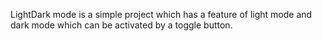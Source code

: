 LightDark mode is a simple project which has a feature of light mode and dark mode which can be activated by a toggle button.
